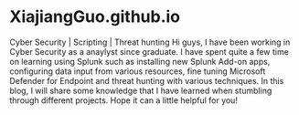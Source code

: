 # XiajiangGuo.github.io
Cyber Security | Scripting | Threat hunting
Hi guys, 
I have been working in Cyber Security as a anaylyst since graduate. I have spent quite a few time on learning using Splunk such as installing new Splunk Add-on apps, configuring data input from various resources, 
fine tuning Microsoft Defender for Endpoint and threat hunting with various techniques. 
In this blog, I will share some knowledge that I have learned when stumbling through different projects. 
Hope it can a little helpful for you! 
